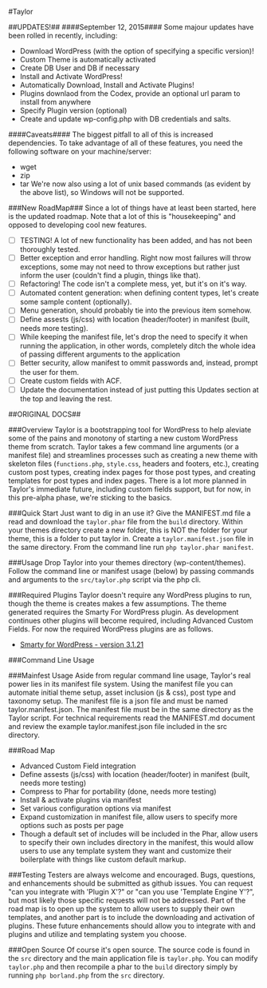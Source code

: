#Taylor

##UPDATES!##
####September 12, 2015####
Some majour updates have been rolled in recently, including:
* Download WordPress (with the option of specifying a specific version)!
* Custom Theme is automatically activated
* Create DB User and DB if necessary
* Install and Activate WordPress!
* Automatically Download, Install and Activate Plugins!
* Plugins downlaod from the Codex, provide an optional url param to install from anywhere
* Specify Plugin version (optional)
* Create and update wp-config.php with DB credentials and salts.

####Caveats####
The biggest pitfall to all of this is increased dependencies. To take advantage of all of these features,
you need the following software on your machine/server:
* wget
* zip
* tar
We're now also using a lot of unix based commands (as evident by the above list), so Windows will not be supported.

###New RoadMap###
Since a lot of things have at least been started, here is the updated roadmap. Note that a lot of this is "housekeeping" and opposed to developing cool new features.
* [ ] TESTING! A lot of new functionality has been added, and has not been thoroughly tested.
* [ ] Better exception and error handling. Right now most failures will throw exceptions, some may not need to throw exceptions but rather just inform the user (couldn't find a plugin, things like that).
* [ ] Refactoring! The code isn't a complete mess, yet, but it's on it's way.
* [ ] Automated content generation: when defining content types, let's create some sample content (optionally).
* [ ] Menu generation, should probably tie into the previous item somehow.
* [ ] Define assests (js/css) with location (header/footer) in manifest (built, needs more testing).
* [ ] While keeping the manifest file, let's drop the need to specify it when running the application, in other words, completely ditch the whole idea of passing different arguments to the application
* [ ] Better security, allow manifest to ommit passwords and, instead, prompt the user for them.
* [ ] Create custom fields with ACF.
* [ ] Update the documentation instead of just putting this Updates section at the top and leaving the rest.

##ORIGINAL DOCS##

###Overview
Taylor is a bootstrapping tool for WordPress to help aleviate some of the pains and monotony of starting a new custom WordPress theme from scratch. Taylor takes a few command line arguments (or a manifest file) and streamlines processes such as creating a new theme with skeleton files (`functions.php`, `style.css`, headers and footers, etc.), creating custom post types, creating index pages for those post types, and creating templates for post types and index pages. There is a lot more planned in Taylor's immediate future, including custom fields support, but for now, in this pre-alpha phase, we're sticking to the basics.

###Quick Start
Just want to dig in an use it? Give the MANIFEST.md file a read and download the `taylor.phar` file from the `build` directory. Within your themes directory create a new folder, this is NOT the folder for your theme, this is a folder to put taylor in. Create a `taylor.manifest.json` file in the same directory. From the command line run `php taylor.phar manifest`.

###Usage
Drop Taylor into your themes directory (wp-content/themes). Follow the command line or manifest usage (below) by passing commands and arguments to the `src/taylor.php` script via the php cli.

###Required Plugins
Taylor doesn't require any WordPress plugins to run, though the theme is creates makes a few assumptions. The theme generated requires the Smarty For WordPress plugin. As development continues other plugins will become required, including Advanced Custom Fields. For now the required WordPress plugins are as follows.
* [Smarty for WordPress - version 3.1.21](https://wordpress.org/plugins/smarty-for-wordpress/)

###Command Line Usage

###Mainfest Usage
Aside from regular command line usage, Taylor's real power lies in its manifest file system. Using the manifest file you can automate initial theme setup, asset inclusion (js & css), post type and taxonomy setup. The manifest file is a json file and must be named taylor.manifest.json. The manifest file must be in the same directory as the Taylor script. For technical requirements read the MANIFEST.md document and review the example taylor.manifest.json file included in the src directory.

###Road Map

* Advanced Custom Field integration
* Define assests (js/css) with location (header/footer) in manifest (built, needs more testing)
* Compress to Phar for portability (done, needs more testing)
* Install & activate plugins via manifest
* Set various configuration options via manifest
* Expand customization in manifest file, allow users to specify more options such as posts per page
* Though a default set of includes will be included in the Phar, allow users to specify their own includes directory in the manifest, this would allow users to use any template system they want and customize their boilerplate with things like custom default markup.

###Testing
Testers are always welcome and encouraged. Bugs, questions, and enhancements should be submitted as github issues. You can request "can you integrate with 'Plugin X'?" or "can you use 'Template Engine Y'?", but most likely those specific requests will not be addressed. Part of the road map is to open up the system to allow users to supply their own templates, and another part is to include the downloading and activation of plugins. These future enhancements should allow you to integrate with and plugins and utilize and templating system you choose.

###Open Source
Of course it's open source. The source code is found in the `src` directory and the main application file is `taylor.php`. You can modify `taylor.php` and then recompile a phar to the `build` directory simply by running `php borland.php` from the `src` directory.